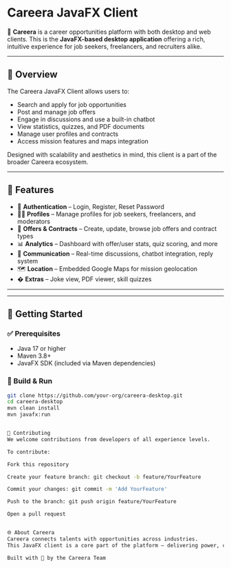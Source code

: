 # Careera JavaFX Client

🌟 **Careera** is a career opportunities platform with both desktop and web clients. This is the **JavaFX-based desktop application** offering a rich, intuitive experience for job seekers, freelancers, and recruiters alike.

---

## 📌 Overview

The Careera JavaFX Client allows users to:
- Search and apply for job opportunities  
- Post and manage job offers  
- Engage in discussions and use a built-in chatbot  
- View statistics, quizzes, and PDF documents  
- Manage user profiles and contracts  
- Access mission features and maps integration  

Designed with scalability and aesthetics in mind, this client is a part of the broader Careera ecosystem.

---

## 🧩 Features

- 🔐 **Authentication** – Login, Register, Reset Password  
- 🧑‍💼 **Profiles** – Manage profiles for job seekers, freelancers, and moderators  
- 📄 **Offers & Contracts** – Create, update, browse job offers and contract types  
- 📊 **Analytics** – Dashboard with offer/user stats, quiz scoring, and more  
- 💬 **Communication** – Real-time discussions, chatbot integration, reply system  
- 🗺 **Location** – Embedded Google Maps for mission geolocation  
- � **Extras** – Joke view, PDF viewer, skill quizzes  

---


---

## 🚀 Getting Started

### ✅ Prerequisites
- Java 17 or higher  
- Maven 3.8+  
- JavaFX SDK (included via Maven dependencies)

### 🔧 Build & Run
```bash
git clone https://github.com/your-org/careera-desktop.git
cd careera-desktop
mvn clean install
mvn javafx:run


🤝 Contributing
We welcome contributions from developers of all experience levels.

To contribute:

Fork this repository

Create your feature branch: git checkout -b feature/YourFeature

Commit your changes: git commit -m 'Add YourFeature'

Push to the branch: git push origin feature/YourFeature

Open a pull request


🌐 About Careera
Careera connects talents with opportunities across industries.
This JavaFX client is a core part of the platform — delivering power, clarity, and possibility through desktop design.

Built with 💙 by the Careera Team
